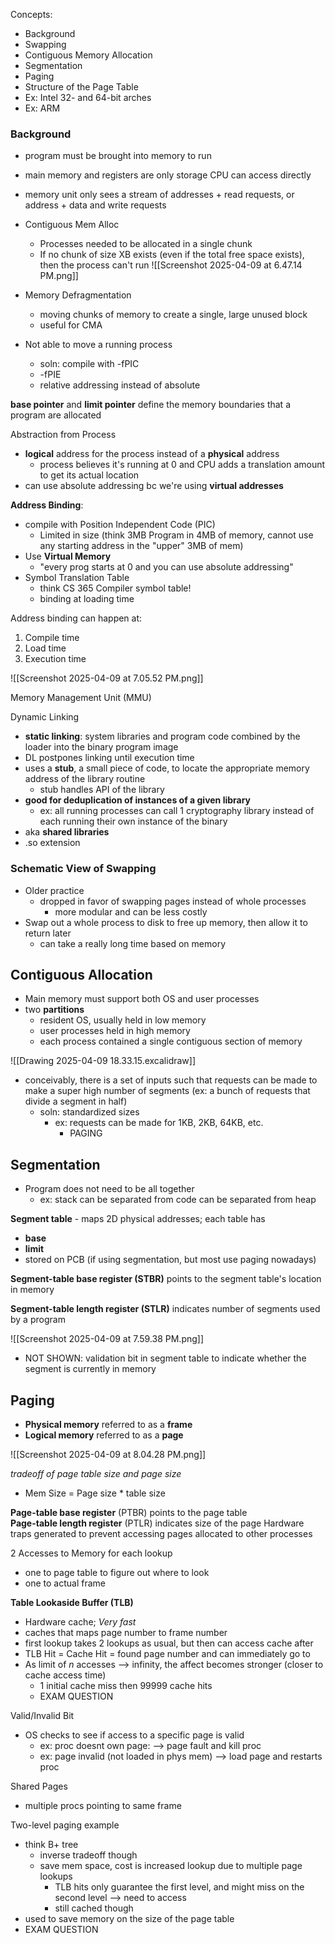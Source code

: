 Concepts:
- Background
- Swapping
- Contiguous Memory Allocation
- Segmentation
- Paging
- Structure of the Page Table
- Ex: Intel 32- and 64-bit arches
- Ex: ARM

### Background
- program must be brought into memory to run
- main memory and registers are only storage CPU can access directly
- memory unit only sees a stream of addresses + read requests, or address + data and write requests

- Contiguous Mem Alloc
	- Processes needed to be allocated in a single chunk
	- If no chunk of size XB exists (even if the total free space exists), then the process can't run
![[Screenshot 2025-04-09 at 6.47.14 PM.png]]
- Memory Defragmentation
	- moving chunks of memory to create a single, large unused block
	- useful for CMA

- Not able to move a running process
	- soln: compile with -fPIC
	- -fPIE
	- relative addressing instead of absolute

**base pointer** and **limit pointer** define the memory boundaries that a program are allocated

Abstraction from Process
- **logical** address for the process instead of a **physical** address
	- process believes it's running at 0 and CPU adds a translation amount to get its actual location
- can use absolute addressing bc we're using **virtual addresses**

**Address Binding**: 
- compile with Position Independent Code (PIC)
	- Limited in size (think 3MB Program in 4MB of memory, cannot use any starting address in the "upper" 3MB of mem)
- Use **Virtual Memory**
	- "every prog starts at 0 and you can use absolute addressing"
- Symbol Translation Table
	- think CS 365 Compiler symbol table!
	- binding at loading time

Address binding can happen at:
1. Compile time
2. Load time
3. Execution time

![[Screenshot 2025-04-09 at 7.05.52 PM.png]]


Memory Management Unit (MMU)

Dynamic Linking
- **static linking**: system libraries and program code combined by the loader into the binary program image
- DL postpones linking until execution time
- uses a **stub**, a small piece of code, to locate the appropriate memory address of the library routine
	- stub handles API of the library
- **good for deduplication of instances of a given library**
	- ex: all running processes can call 1 cryptography library instead of each running their own instance of the binary
- aka **shared libraries**
- .so extension

### Schematic View of Swapping
- Older practice
	- dropped in favor of swapping pages instead of whole processes
		- more modular and can be less costly
- Swap out a whole process to disk to free up memory, then allow it to return later
	- can take a really long time based on memory

## Contiguous Allocation
- Main memory must support both OS and user processes
- two **partitions**
	- resident OS, usually held in low memory
	- user processes held in high memory
	- each process contained a single contiguous section of memory

![[Drawing 2025-04-09 18.33.15.excalidraw]]

- conceivably, there is a set of inputs such that requests can be made to make a super high number of segments (ex: a bunch of requests that divide a segment in half)
	- soln: standardized sizes
		- ex: requests can be made for 1KB, 2KB, 64KB, etc.
			- PAGING

## Segmentation
- Program does not need to be all together
	- ex: stack can be separated from code can be separated from heap


**Segment table** - maps 2D physical addresses; each table has
- **base**
- **limit**
- stored on PCB (if using segmentation, but most use paging nowadays)

**Segment-table base register (STBR)** points to the segment table's location in memory

**Segment-table length register (STLR)** indicates number of segments used by a program

![[Screenshot 2025-04-09 at 7.59.38 PM.png]]

- NOT SHOWN: validation bit in segment table to indicate whether the segment is currently in memory
## Paging

- **Physical memory** referred to as a **frame**
- **Logical memory** referred to as a **page**

![[Screenshot 2025-04-09 at 8.04.28 PM.png]]

_tradeoff of page table size and page size_
- Mem Size = Page size \* table size

**Page-table base register** (PTBR) points to the page table  
**Page-table length register** (PTLR) indicates size of the page
Hardware traps generated to prevent accessing pages allocated to other processes

2 Accesses to Memory for each lookup
- one to page table to figure out where to look
- one to actual frame

**Table Lookaside Buffer (TLB)**
- Hardware cache; *Very fast*
- caches that maps page number to frame number
- first lookup takes 2 lookups as usual, but then can access cache after
- TLB Hit = Cache Hit = found page number and can immediately go to 
- As limit of *n* accesses --> infinity, the affect becomes stronger (closer to cache access time)
	- 1 initial cache miss then 99999 cache hits
	- EXAM QUESTION

Valid/Invalid Bit
- OS checks to see if access to a specific page is valid
	- ex: proc doesnt own page: --> page fault and kill proc
	- ex: page invalid (not loaded in phys mem) --> load page and restarts proc

Shared Pages
- multiple procs pointing to same frame

Two-level paging example
- think B+ tree
	- inverse tradeoff though
	- save mem space, cost is increased lookup due to multiple page lookups
		- TLB hits only guarantee the first level, and might miss on the second level --> need to access
		- still cached though
- used to save memory on the size of the page table
- EXAM QUESTION